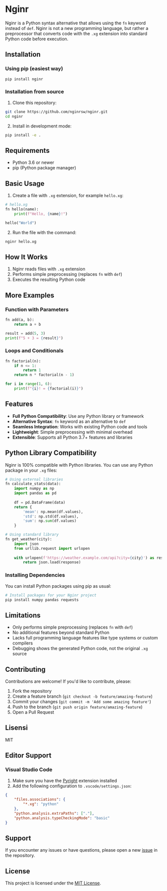 # Nginr

Nginr is a Python syntax alternative that allows using the `fn` keyword instead of `def`. Nginr is not a new programming language, but rather a preprocessor that converts code with the `.xg` extension into standard Python code before execution.

## Installation

### Using pip (easiest way)
```bash
pip install nginr
```

### Installation from source
1. Clone this repository:
```bash
git clone https://github.com/nginrsw/nginr.git
cd nginr
```

2. Install in development mode:
```bash
pip install -e .
```

## Requirements
- Python 3.6 or newer
- pip (Python package manager)

## Basic Usage

1. Create a file with `.xg` extension, for example `hello.xg`:

```python
# hello.xg
fn hello(name):
    print(f"Hello, {name}!")

hello("World")
```

2. Run the file with the command:
```bash
nginr hello.xg
```

## How It Works

1. Nginr reads files with `.xg` extension
2. Performs simple preprocessing (replaces `fn` with `def`)
3. Executes the resulting Python code

## More Examples

### Function with Parameters
```python
fn add(a, b):
    return a + b

result = add(5, 3)
print(f"5 + 3 = {result}")
```

### Loops and Conditionals
```python
fn factorial(n):
    if n <= 1:
        return 1
    return n * factorial(n - 1)

for i in range(1, 6):
    print(f"{i}! = {factorial(i)}")
```

## Features

- **Full Python Compatibility**: Use any Python library or framework
- **Alternative Syntax**: `fn` keyword as an alternative to `def`
- **Seamless Integration**: Works with existing Python code and tools
- **Lightweight**: Simple preprocessing with minimal overhead
- **Extensible**: Supports all Python 3.7+ features and libraries

## Python Library Compatibility

Nginr is 100% compatible with Python libraries. You can use any Python package in your `.xg` files:

```python
# Using external libraries
fn calculate_stats(data):
    import numpy as np
    import pandas as pd
    
    df = pd.DataFrame(data)
    return {
        'mean': np.mean(df.values),
        'std': np.std(df.values),
        'sum': np.sum(df.values)
    }

# Using standard library
fn get_weather(city):
    import json
    from urllib.request import urlopen
    
    with urlopen(f'https://weather.example.com/api?city={city}') as response:
        return json.load(response)
```

### Installing Dependencies

You can install Python packages using pip as usual:

```bash
# Install packages for your Nginr project
pip install numpy pandas requests
```

## Limitations

- Only performs simple preprocessing (replaces `fn` with `def`)
- No additional features beyond standard Python
- Lacks full programming language features like type systems or custom compilers
- Debugging shows the generated Python code, not the original `.xg` source

## Contributing

Contributions are welcome! If you'd like to contribute, please:
1. Fork the repository
2. Create a feature branch (`git checkout -b feature/amazing-feature`)
3. Commit your changes (`git commit -m 'Add some amazing feature'`)
4. Push to the branch (`git push origin feature/amazing-feature`)
5. Open a Pull Request

## Lisensi

MIT

## Editor Support

### Visual Studio Code

1. Make sure you have the [Pyright](https://marketplace.visualstudio.com/items?itemName=ms-python.vscode-pylance) extension installed
2. Add the following configuration to `.vscode/settings.json`:

```json
{
    "files.associations": {
        "*.xg": "python"
    },
    "python.analysis.extraPaths": ["."],
    "python.analysis.typeCheckingMode": "basic"
}
```


## Support

If you encounter any issues or have questions, please open a new [issue](https://github.com/nginrsw/nginr/issues) in the repository.

## License

This project is licensed under the [MIT License](LICENSE).
